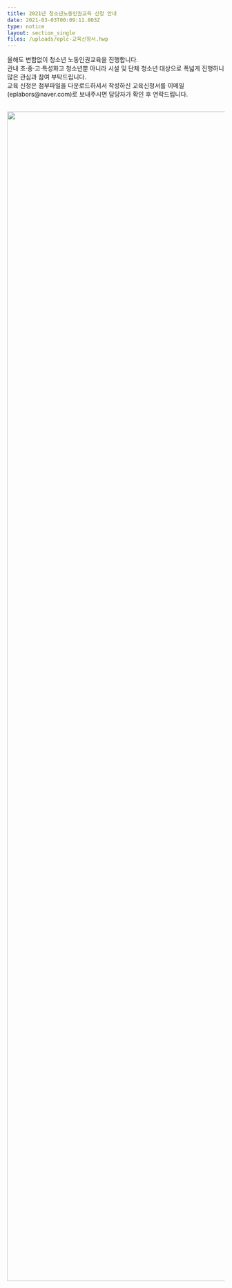 ```yaml
---
title: 2021년 청소년노동인권교육 신청 안내
date: 2021-03-03T00:09:11.803Z
type: notice
layout: section_single
files: /uploads/eplc-교육신청서.hwp
---
```

<p>올해도 변함없이 청소년 노동인권교육을 진행합니다.<br />관내 초&middot;중&middot;고&middot;특성화고 청소년뿐 아니라 시설 및 단체 청소년 대상으로 폭넓게 진행하니 많은 관심과 참여 부탁드립니다.<br />교육 신청은 첨부파일을 다운로드하셔서 작성하신 교육신청서를 이메일(eplabors@naver.com)로 보내주시면 담당자가 확인 후 연락드립니다.<br /><br /></p>
<p><img src="https://drive.tiny.cloud/1/engl1s97gj9hrxpoa7eh7z5f05ozxfm1box3nxkh4j7a43ei/16dc69ee-a009-47f8-84d5-f6e913428f4e" alt="" width="1918" height="2711" /></p>